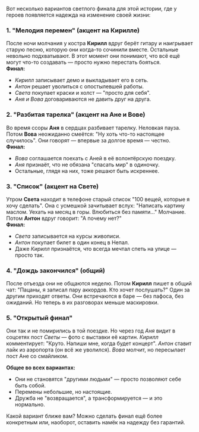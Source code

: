 Вот несколько вариантов светлого финала для этой истории, где у героев появляется надежда на изменение своей жизни:

### **1. "Мелодия перемен" (акцент на Кирилле)**
После ночи молчания у костра **Кирилл** вдруг берёт гитару и наигрывает старую песню, которую они когда-то сочинили вместе. Остальные невольно подхватывают. В этот момент они понимают, что всё ещё могут что-то создавать — просто нужно перестать бояться.  
**Финал:**  
- *Кирилл* записывает демо и выкладывает его в сеть.  
- *Антон* решает уволиться с опостылевшей работы.  
- *Света* покупает краски и холст — "просто для себя".  
- *Аня и Вова* договариваются не давить друг на друга.  

### **2. "Разбитая тарелка" (акцент на Ане и Вове)**
Во время ссоры **Аня** в сердцах разбивает тарелку. Неловкая пауза. Потом **Вова** неожиданно смеётся: "Ну хоть что-то настоящее случилось". Они говорят — впервые за долгое время — честно.  
**Финал:**  
- *Вова* соглашается поехать с Аней в её волонтёрскую поездку.  
- *Аня* признаёт, что не обязана "спасать мир" в одиночку.  
- Остальные, глядя на них, тоже решают быть искреннее.  

### **3. "Список" (акцент на Свете)**
Утром **Света** находит в телефоне старый список "100 вещей, которые я хочу сделать". Она с усмешкой зачитывает вслух: "Написать картину маслом. Уехать на месяц в горы. Влюбиться без памяти..." Молчание. Потом **Антон** вдруг говорит: "А почему нет?"  
**Финал:**  
- *Света* записывается на курсы живописи.  
- *Антон* покупает билет в один конец в Непал.  
- Даже *Кирилл* признаётся, что всегда мечтал спеть на улице — просто так.  

### **4. "Дождь закончился" (общий)**
После отъезда они не общаются неделю. Потом **Кирилл** пишет в общий чат: "Пацаны, я записал пару аккордов. Кто хочет послушать?" Один за другим приходят ответы. Они встречаются в баре — без пафоса, без ожиданий. Но теперь в их разговорах меньше маскировки.  

### **5. "Открытый финал"**
Они так и не помирились в той поездке. Но через год *Аня* видит в соцсетях пост *Светы* — фото с выставки её картин. *Кирилл* комментирует: "Круто. Напиши мне, когда будет концерт". *Антон* ставит лайк из аэропорта (он всё же уволился). *Вова* молчит, но пересылает пост Ане со смайликом.  

**Общее во всех вариантах:**  
- Они не становятся "другими людьми" — просто позволяют себе быть собой.  
- Перемены небольшие, но настоящие.  
- Дружба не "возвращается", а трансформируется — и это нормально.  

Какой вариант ближе вам? Можно сделать финал ещё более конкретным или, наоборот, оставить намёк на надежду без гарантий.